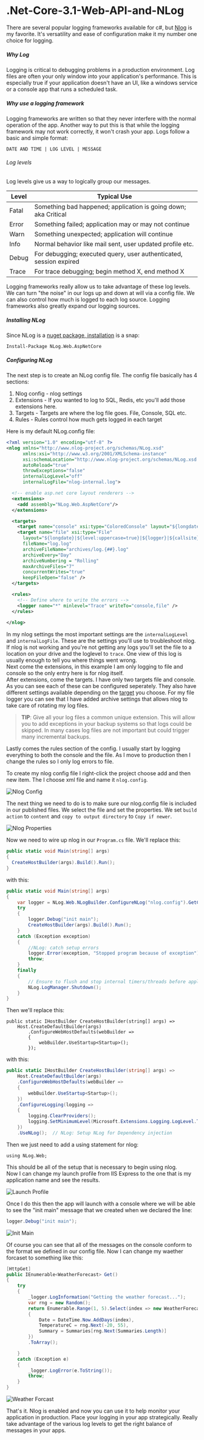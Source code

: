 # .Net-Core-3.1-Web-API-and-NLog
There are several popular logging frameworks available for c#, but 
[Nlog](https://nlog-project.org/) is my favorite. It's versatility 
and ease of configuration make it my number one choice for logging.

##### Why Log
Logging is critical to debugging problems in a production 
environment. Log files are often 
your only window into your application's performance. 
This is especially true if your application doesn't have an UI,
like a windows service or a console app that runs a scheduled task.

##### Why use a logging framework
Logging frameworks are written so that they never interfere with the 
normal operation of the app. Another way to put this is that while the
logging framework may not work correctly, it won't crash your app.
Logs follow a basic and simple format:

```
DATE AND TIME | LOG LEVEL | MESSAGE
```
###### Log levels 
Log levels give us a way to logically group our messages. 

| Level | Typical Use |
| ------- | ------------ |
| Fatal	| Something bad happened; application is going down; aka Critical |
| Error	| Something failed; application may or may not continue |
| Warn	| Something unexpected; application will continue |
| Info	| Normal behavior like mail sent, user updated profile etc. |
| Debug	| For debugging; executed query, user authenticated, session expired |
| Trace	| For trace debugging; begin method X, end method X |

Logging frameworks really allow us to take advantage of these log levels.
We can turn "the noise" in our logs up and down at will via a config
file. We can also control how much is logged to each log source.
Logging frameworks also greatly expand our logging sources.

##### Installing NLog
Since NLog is a [nuget package, installation](https://docs.microsoft.com/en-us/nuget/consume-packages/install-use-packages-visual-studio) is a snap:

```
Install-Package NLog.Web.AspNetCore
```

##### Configuring NLog
The next step is to create an NLog config file. The config file basically
has 4 sections:

1. Nlog config - nlog settings
2. Extensions - If you wanted to log to SQL, Redis, etc you'll add those extensions here.
3. Targets - Targets are where the log file goes. File, Console, SQL etc.
4. Rules - Rules control how much gets logged in each target

Here is my default NLog.config file:

``` xml
<?xml version="1.0" encoding="utf-8" ?>
<nlog xmlns="http://www.nlog-project.org/schemas/NLog.xsd"
      xmlns:xsi="http://www.w3.org/2001/XMLSchema-instance"
      xsi:schemaLocation="http://www.nlog-project.org/schemas/NLog.xsd NLog.xsd"
      autoReload="true"
      throwExceptions="false"
      internalLogLevel="off" 
      internalLogFile="nlog-internal.log">

  <!-- enable asp.net core layout renderers -->
  <extensions>
    <add assembly="NLog.Web.AspNetCore"/>
  </extensions>

  <targets>
    <target name="console" xsi:type="ColoredConsole" layout="${longdate}|${level:uppercase=true}|${logger}|${callsite} - ${message}" />
    <target name="file" xsi:type="File"
      layout="${longdate}|${level:uppercase=true}|${logger}|${callsite} - ${message}"
      fileName="log.log"
      archiveFileName="archives/log.{##}.log"
      archiveEvery="Day"
      archiveNumbering = "Rolling"
      maxArchiveFiles="7"
      concurrentWrites="true"
      keepFileOpen="false" />
  </targets>

  <rules>
    <!-- Define where to write the errors -->
    <logger name="*" minlevel="Trace" writeTo="console,file" />
  </rules>
  
</nlog>
```

In my nlog settings the most important settings are the `internalLogLevel`
and `internalLogFile`. These are the settings you'll use to troubleshoot nlog. 
If nlog is not working and you're not getting any logs
you'll set the file to a location on your drive and the loglevel to
`trace`. One view of this log is usually enough to tell you where things
went wrong.  
Next come the extensions, in this example I am only logging to
file and console so the only entry here is for nlog itself.  
After extensions, come the targets. I have only two targets file and console.
As you can see each of these can be configured seperately. They also
have different settings available depending on the [target](https://nlog-project.org/config/?tab=targets) you choose.
For my file logger you can see that I have added archive settings that
allows nlog to take care of rotating my log files.  
> **TIP**: Give all your log files a common unique extension. This will allow you 
> to add exceptions in your backup systems so that logs could be skipped.
> In many cases log files are not important but could trigger many 
> incremental backups.

Lastly comes the rules section of the config. I usually start by logging 
everything to both the console and the file. As I move to production
then I change the rules so I only log errors to file.

To create my nlog config file I right-click the project choose add and
then new item. The I choose xml file and name it `nlog.config`.

![Nlog Config](nlog-config.bmp)

The next thing we need to do is to make sure our nlog.config file is
included in our published files. We select the file and set 
the properties. We set `build action` to `content` and 
`copy to output directory` to `Copy if newer`. 

![Nlog Properties](nlog-properties.bmp)

Now we need to wire up nlog in our `Program.cs` file.
We'll replace this:

``` csharp
public static void Main(string[] args)
{
  CreateHostBuilder(args).Build().Run();
}
```

with this:

``` csharp
public static void Main(string[] args)
{
    var logger = NLog.Web.NLogBuilder.ConfigureNLog("nlog.config").GetCurrentClassLogger();
    try
    {
        logger.Debug("init main");
        CreateHostBuilder(args).Build().Run();
    }
    catch (Exception exception)
    {
        //NLog: catch setup errors
        logger.Error(exception, "Stopped program because of exception");
        throw;
    }
    finally
    {
        // Ensure to flush and stop internal timers/threads before application-exit (Avoid segmentation fault on Linux)
        NLog.LogManager.Shutdown();
    }
}
```

Then we'll replace this:

``` chsarp
public static IHostBuilder CreateHostBuilder(string[] args) =>
    Host.CreateDefaultBuilder(args)
        .ConfigureWebHostDefaults(webBuilder =>
        {
            webBuilder.UseStartup<Startup>();
        });
```

with this:

``` csharp
public static IHostBuilder CreateHostBuilder(string[] args) =>
    Host.CreateDefaultBuilder(args)
    .ConfigureWebHostDefaults(webBuilder =>
    {
        webBuilder.UseStartup<Startup>();
    })
    .ConfigureLogging(logging =>
    {
        logging.ClearProviders();
        logging.SetMinimumLevel(Microsoft.Extensions.Logging.LogLevel.Trace);
    })
    .UseNLog();  // NLog: Setup NLog for Dependency injection
```
Then we just need to add a using statement for nlog:

``` chsarp
using NLog.Web;
```


This should be
all of the setup that is necessary to begin using nlog.  
Now I can change my launch profile from IIS Express to
the one that is my application name and see the results.

![Launch Profile](launch_profile.bmp)

Once I do this then the app will launch with a console 
where we will be able to see the "init main" message
that we created when we declared the line:

``` csharp
logger.Debug("init main");
```

![Init Main](init-main.bmp)

Of course you can see that all of the messages on the console
conform to the format we defined in our config file.
Now I can change my waether forcaset to something like this:

``` csharp
[HttpGet]
public IEnumerable<WeatherForecast> Get()
{
    try
    {
        _logger.LogInformation("Getting the weather forecast...");
        var rng = new Random();
        return Enumerable.Range(1, 5).Select(index => new WeatherForecast
        {
            Date = DateTime.Now.AddDays(index),
            TemperatureC = rng.Next(-20, 55),
            Summary = Summaries[rng.Next(Summaries.Length)]
        })
        .ToArray();

    }
    catch (Exception e)
    {
        _logger.LogError(e.ToString());
        throw;
    } 
}
```

![Weather Forcast](weather-forcast.bmp)

That's it. Nlog is enabled and now you can use it to help
monitor your application in production. Place your logging
in your app strategically. Really take advantage of the
various log levels to get the right balance of messages
in your apps.
